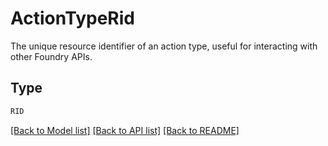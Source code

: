 # ActionTypeRid

The unique resource identifier of an action type, useful for interacting with other Foundry APIs.


## Type
```python
RID
```


[[Back to Model list]](../../README.md#models-v1-link) [[Back to API list]](../../README.md#documentation-for-api-endpoints) [[Back to README]](../../README.md)
